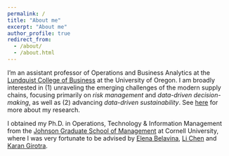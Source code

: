 ```yaml
---
permalink: /
title: "About me"
excerpt: "About me"
author_profile: true
redirect_from: 
  - /about/
  - /about.html
---
```


I’m an assistant professor of Operations and Business Analytics at the [Lundquist College of Business](https://business.uoregon.edu) at the University of Oregon. I am broadly interested in (1) unraveling the emerging challenges of the modern supply chains, focusing primarily on *risk management* and *data-driven decision-making*, as well as (2) advancing *data-driven sustainability*. See [here](/publications) for more about my research.

I obtained my Ph.D. in Operations, Technology & Information Management from the [Johnson Graduate School of Management](https://www.johnson.cornell.edu) at Cornell University, where I was very fortunate to be advised by [Elena Belavina](https://sha.cornell.edu/faculty-research/faculty/eb733/), [Li Chen](https://www.johnson.cornell.edu/faculty-research/faculty/lc785/) and [Karan Girotra](https://www.johnson.cornell.edu/faculty-research/faculty/kg488/).